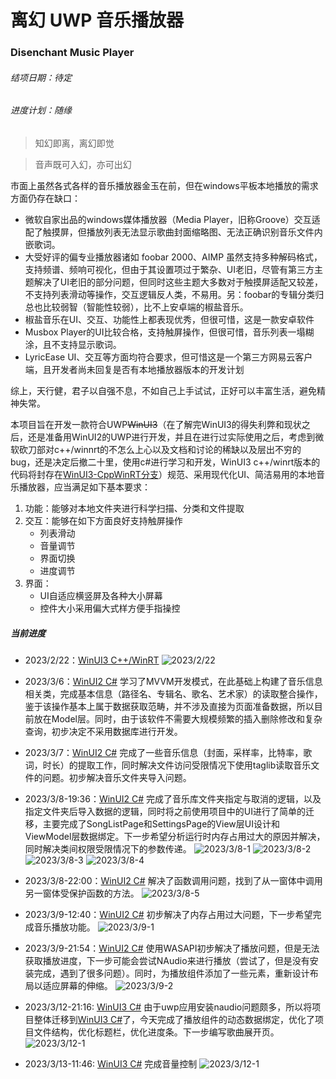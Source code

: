 # 离幻 UWP 音乐播放器
### Disenchant Music Player

###### 结项日期：待定
###### 进度计划：随缘

> 知幻即离，离幻即觉

> 音声既可入幻，亦可出幻

市面上虽然各式各样的音乐播放器金玉在前，但在windows平板本地播放的需求方面仍存在缺口：
- 微软自家出品的windows媒体播放器（Media Player，旧称Groove）交互适配了触摸屏，但播放列表无法显示歌曲封面缩略图、无法正确识别音乐文件内嵌歌词。
- 大受好评的偏专业播放器诸如 foobar 2000、AIMP 虽然支持多种解码格式，支持频谱、频响可视化，但由于其设置项过于繁杂、UI老旧，尽管有第三方主题解决了UI老旧的部分问题，但同时这些主题大多数对于触摸屏适配又较差，不支持列表滑动等操作，交互逻辑反人类，不易用。另：foobar的专辑分类归总也比较弱智（智能性较弱），比不上安卓端的椒盐音乐。
- 椒盐音乐在UI、交互、功能性上都表现优秀，但很可惜，这是一款安卓软件
- Musbox Player的UI比较合格，支持触屏操作，但很可惜，音乐列表一塌糊涂，且不支持显示歌词。
- LyricEase UI、交互等方面均符合要求，但可惜这是一个第三方网易云客户端，且开发者尚未回复是否有本地播放器版本的开发计划

综上，天行健，君子以自强不息，不如自己上手试试，正好可以丰富生活，避免精神失常。


本项目旨在开发一款符合UWP~~WinUI3~~（在了解完WinUI3的得失利弊和现状之后，还是准备用WinUI2的UWP进行开发，并且在进行过实际使用之后，考虑到微软砍刀部对c++/winnrt的不怎么上心以及文档和讨论的稀缺以及层出不穷的bug，还是决定后撤二十里，使用c#进行学习和开发，WinUI3 c++/winrt版本的代码将封存在[WinUI3-CppWinRT分支](https://github.com/DenryDu/Disenchant-Music-Player/tree/WinUI3-CppWinRT)）规范、采用现代化UI、简洁易用的本地音乐播放器，应当满足如下基本要求：
1. 功能：能够对本地文件夹进行科学扫描、分类和文件提取
2. 交互：能够在如下方面良好支持触屏操作
    - 列表滑动
    - 音量调节
    - 界面切换
    - 进度调节
3. 界面：
    - UI自适应横竖屏及各种大小屏幕
    - 控件大小采用偏大式样方便手指操控


##### 当前进度

- 2023/2/22：[WinUI3 C++/WinRT](https://github.com/DenryDu/Disenchant-Music-Player/tree/WinUI3-CppWinRT)
	![2023/2/22](https://github.com/DenryDu/Disenchant-Music-Player/blob/main/Images/Snipaste_2023-02-22_17-32-19.png)

- 2023/3/6：[WinUI2 C#](https://github.com/DenryDu/Disenchant-Music-Player/tree/WinUI2-CSharp) 学习了MVVM开发模式，在此基础上构建了音乐信息相关类，完成基本信息（路径名、专辑名、歌名、艺术家）的读取整合操作，鉴于该操作基本上属于数据获取范畴，并不涉及直接为页面准备数据，所以目前放在Model层。同时，由于该软件不需要大规模频繁的插入删除修改和复杂查询，初步决定不采用数据库进行开发。
- 2023/3/7：[WinUI2 C#](https://github.com/DenryDu/Disenchant-Music-Player/tree/WinUI2-CSharp) 完成了一些音乐信息（封面，采样率，比特率，歌词，时长）的提取工作，同时解决文件访问受限情况下使用taglib读取音乐文件的问题。初步解决音乐文件夹导入问题。
- 2023/3/8-19:36：[WinUI2 C#](https://github.com/DenryDu/Disenchant-Music-Player/tree/WinUI2-CSharp) 完成了音乐库文件夹指定与取消的逻辑，以及指定文件夹后导入数据的逻辑，同时将之前使用项目中的UI进行了简单的迁移，主要完成了SongListPage和SettingsPage的View层UI设计和ViewModel层数据绑定。下一步希望分析运行时内存占用过大的原因并解决，同时解决类间权限受限情况下的参数传递。
	![2023/3/8-1](https://github.com/DenryDu/Disenchant-Music-Player/blob/main/Images/Snipaste_2023-03-08_19-35-02.png)
	![2023/3/8-2](https://github.com/DenryDu/Disenchant-Music-Player/blob/main/Images/Snipaste_2023-03-08_19-35-54.png)
	![2023/3/8-3](https://github.com/DenryDu/Disenchant-Music-Player/blob/main/Images/Snipaste_2023-03-08_19-36-11.png)
	![2023/3/8-4](https://github.com/DenryDu/Disenchant-Music-Player/blob/main/Images/Snipaste_2023-03-08_19-36-39.png)
- 2023/3/8-22:00：[WinUI2 C#](https://github.com/DenryDu/Disenchant-Music-Player/tree/WinUI2-CSharp) 解决了函数调用问题，找到了从一窗体中调用另一窗体受保护函数的方法。
	![2023/3/8-5](https://github.com/DenryDu/Disenchant-Music-Player/blob/main/Images/Snipaste_2023-03-08_22-00-51.png)
- 2023/3/9-12:40：[WinUI2 C#](https://github.com/DenryDu/Disenchant-Music-Player/tree/WinUI2-CSharp) 初步解决了内存占用过大问题，下一步希望完成音乐播放功能。
	![2023/3/9-1](https://github.com/DenryDu/Disenchant-Music-Player/blob/main/Images/Snipaste_2023-03-09_12-39-26.png)
- 2023/3/9-21:54：[WinUI2 C#](https://github.com/DenryDu/Disenchant-Music-Player/tree/WinUI2-CSharp) 使用WASAPI初步解决了播放问题，但是无法获取播放进度，下一步可能会尝试NAudio来进行播放（尝试了，但是没有安装完成，遇到了很多问题）。同时，为播放组件添加了一些元素，重新设计布局以适应屏幕的伸缩。
	![2023/3/9-2](https://github.com/DenryDu/Disenchant-Music-Player/blob/main/Images/Snipaste_2023-03-09_21-54-25.png)
- 2023/3/12-21:16: [WinUI3 C#](https://github.com/DenryDu/Disenchant-Music-Player/tree/WinUI3-CSharp) 由于uwp应用安装naudio问题颇多，所以将项目整体迁移到[WinUI3 C#](https://github.com/DenryDu/Disenchant-Music-Player/tree/WinUI3-CSharp)了，今天完成了播放组件的动态数据绑定，优化了项目文件结构，优化标题栏，优化进度条。下一步编写歌曲展开页。
	![2023/3/12-1](https://github.com/DenryDu/Disenchant-Music-Player/blob/main/Images/Snipaste_2023-03-12_21-15-09.png)
- 2023/3/13-11:46: [WinUI3 C#](https://github.com/DenryDu/Disenchant-Music-Player/tree/WinUI3-CSharp) 完成音量控制
	![2023/3/12-1](https://github.com/DenryDu/Disenchant-Music-Player/blob/main/Images/Snipaste_2023-03-13_11-43-31.png)	
	



